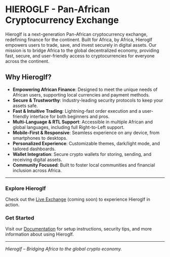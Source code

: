 # HIEROGLF - Pan-African Cryptocurrency Exchange

Hieroglf is a next-generation Pan-African cryptocurrency exchange, redefining finance for the continent. Built for Africa, by Africa, Hieroglf empowers users to trade, save, and invest securely in digital assets. Our mission is to bridge Africa to the global decentralized economy, providing fast, secure, and user-friendly access to cryptocurrencies for everyone across the continent.

## Why Hieroglf?
- **Empowering African Finance**: Designed to meet the unique needs of African users, supporting local currencies and payment methods.
- **Secure & Trustworthy**: Industry-leading security protocols to keep your assets safe.
- **Fast & Intuitive Trading**: Lightning-fast order execution and a user-friendly interface for both beginners and pros.
- **Multi-Language & RTL Support**: Accessible in multiple African and global languages, including full Right-to-Left support.
- **Mobile-First & Responsive**: Seamless experience on any device, from smartphones to desktops.
- **Personalized Experience**: Customizable themes, dark/light mode, and tailored dashboards.
- **Wallet Integration**: Secure crypto wallets for storing, sending, and receiving digital assets.
- **Community Focused**: Built to foster local communities and financial inclusion across Africa.

---
### Explore Hieroglf
Check out the [Live Exchange](https://www.hieroglf.com/) (coming soon) to experience Hieroglf in action.

### Get Started
Visit our [Documentation](https://www.hieroglf.com/docs) for setup instructions, security tips, and more information about using Hieroglf.

---
*Hieroglf – Bridging Africa to the global crypto economy.*

